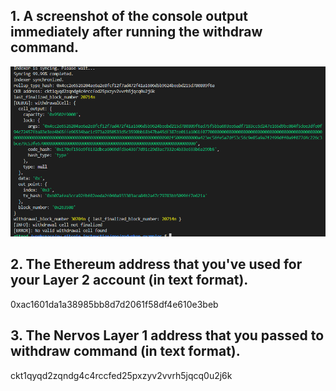 ## 1. A screenshot of the console output immediately after running the withdraw command.
![](1.png)

## 2. The Ethereum address that you've used for your Layer 2 account (in text format).
0xac1601da1a38985bb8d7d2061f58df4e610e3beb

## 3. The Nervos Layer 1 address that you passed to withdraw command (in text format).
ckt1qyqd2zqndg4c4rccfed25pxzyv2vvrh5jqcq0u2j6k